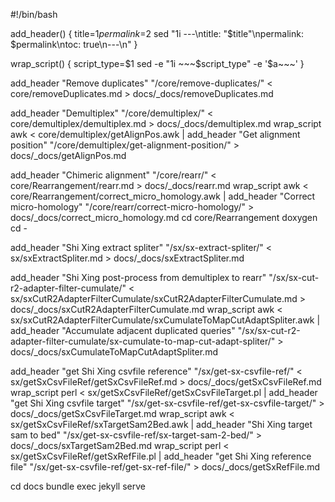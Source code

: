 #!/bin/bash

add_header()
{
    title=$1
    permalink=$2
    sed "1i ---\ntitle: \"$title\"\npermalink: $permalink\ntoc: true\n---\n"
}

wrap_script()
{
    script_type=$1
    sed -e "1i ~~~$script_type" -e '$a~~~'
}

add_header "Remove duplicates" "/core/remove-duplicates/" < core/removeDuplicates.md > docs/_docs/removeDuplicates.md

add_header "Demultiplex" "/core/demultiplex/" < core/demultiplex/demultiplex.md > docs/_docs/demultiplex.md
wrap_script awk < core/demultiplex/getAlignPos.awk | add_header "Get alignment position" "/core/demultiplex/get-alignment-position/" > docs/_docs/getAlignPos.md

add_header "Chimeric alignment" "/core/rearr/" < core/Rearrangement/rearr.md > docs/_docs/rearr.md
wrap_script awk < core/Rearrangement/correct_micro_homology.awk | add_header "Correct micro-homology" "/core/rearr/correct-micro-homology/" > docs/_docs/correct_micro_homology.md
cd core/Rearrangement
doxygen
cd -

add_header "Shi Xing extract spliter" "/sx/sx-extract-spliter/" < sx/sxExtractSpliter.md > docs/_docs/sxExtractSpliter.md

add_header "Shi Xing post-process from demultiplex to rearr" "/sx/sx-cut-r2-adapter-filter-cumulate/" < sx/sxCutR2AdapterFilterCumulate/sxCutR2AdapterFilterCumulate.md > docs/_docs/sxCutR2AdapterFilterCumulate.md
wrap_script awk < sx/sxCutR2AdapterFilterCumulate/sxCumulateToMapCutAdaptSpliter.awk | add_header "Accumulate adjacent duplicated queries" "/sx/sx-cut-r2-adapter-filter-cumulate/sx-cumulate-to-map-cut-adapt-spliter/" > docs/_docs/sxCumulateToMapCutAdaptSpliter.md

add_header "get Shi Xing csvfile reference" "/sx/get-sx-csvfile-ref/" < sx/getSxCsvFileRef/getSxCsvFileRef.md > docs/_docs/getSxCsvFileRef.md
wrap_script perl < sx/getSxCsvFileRef/getSxCsvFileTarget.pl | add_header "get Shi Xing csvfile target" "/sx/get-sx-csvfile-ref/get-sx-csvfile-target/" > docs/_docs/getSxCsvFileTarget.md
wrap_script awk < sx/getSxCsvFileRef/sxTargetSam2Bed.awk | add_header "Shi Xing target sam to bed" "/sx/get-sx-csvfile-ref/sx-target-sam-2-bed/" > docs/_docs/sxTargetSam2Bed.md
wrap_script perl < sx/getSxCsvFileRef/getSxRefFile.pl | add_header "get Shi Xing reference file" "/sx/get-sx-csvfile-ref/get-sx-ref-file/" > docs/_docs/getSxRefFile.md

cd docs
bundle exec jekyll serve
